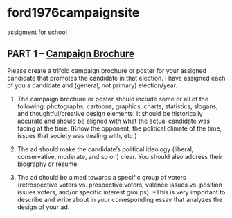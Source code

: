 # ford1976campaignsite
assigment for school

## PART 1 – <ins>Campaign Brochure</ins>
Please create a trifold campaign brochure or poster for your assigned candidate that promotes the candidate in that election. I have assigned each of you a candidate and (general, not primary) election/year. 

1. The campaign brochure or poster should include some or all of the following: photographs, cartoons, graphics, charts, statistics, slogans, and thoughtful/creative design elements. It should be historically accurate and should be aligned with what the actual candidate was facing at the time. (Know the opponent, the political climate of the time, issues that society was dealing with, etc.)

2. The ad should make the candidate’s political ideology (liberal, conservative, moderate, and so on) clear. You should also address their biography or resume.

3. The ad should be aimed towards a specific group of voters (retrospective voters vs. prospective voters, valence issues vs. position issues voters, and/or specific interest groups). *This is very important to describe and write about in your corresponding essay that analyzes the design of your ad. 
